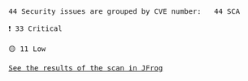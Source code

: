 <pre>44 Security issues are grouped by CVE number:&Tab;44 SCA<br><br><div style="display: flex; align-items: center; text-align: center">❗️ 33 Critical</div><br><div style="display: flex; align-items: center; text-align: center">🟡 11 Low</div><br><a href="https://test-platform-url.jfrog.io/ui/onDemandScanning/list">See the results of the scan in JFrog</a></pre>